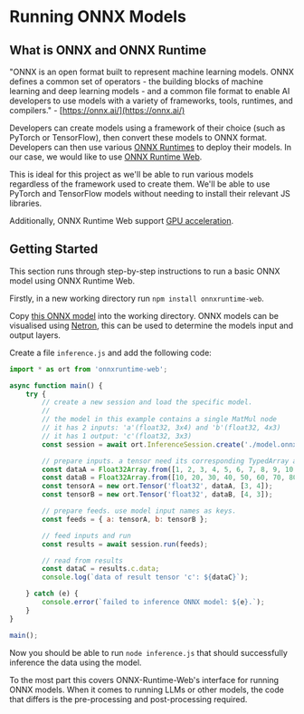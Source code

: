 # Running ONNX Models

## What is ONNX and ONNX Runtime

"ONNX is an open format built to represent machine learning models. ONNX defines a common set of operators - the 
building blocks of machine learning and deep learning models - and a common file format to enable AI developers to use 
models with a variety of frameworks, tools, runtimes, and compilers." - [https://onnx.ai/](https://onnx.ai/)

Developers can create models using a framework of their choice (such as PyTorch or TensorFlow), then convert these 
models to ONNX format. Developers can then use various [ONNX Runtimes](https://onnxruntime.ai/) to deploy their models.
In our case, we would like to use [ONNX Runtime Web](https://onnxruntime.ai/docs/tutorials/web/). 

This is ideal for this project as we'll be able to run various models regardless of the framework used to create them.
We'll be able to use PyTorch and TensorFlow models without needing to install their relevant JS libraries. 

Additionally, ONNX Runtime Web support [GPU acceleration](https://onnxruntime.ai/docs/tutorials/web/#:~:text=With%20onnxruntime-web,WebGPU%20and%20WebNN.).

## Getting Started

This section runs through step-by-step instructions to run a basic ONNX model using ONNX Runtime Web.

Firstly, in a new working directory run `npm install onnxruntime-web`.

Copy [this ONNX model](https://github.com/microsoft/onnxruntime-inference-examples/blob/main/js/quick-start_onnxruntime-node/model.onnx) 
into the working directory. ONNX models can be visualised using [Netron](https://netron.app/), this can be used to 
determine the models input and output layers.

Create a file `inference.js` and add the following code:

```js
import * as ort from 'onnxruntime-web';

async function main() {
    try {
        // create a new session and load the specific model.
        //
        // the model in this example contains a single MatMul node
        // it has 2 inputs: 'a'(float32, 3x4) and 'b'(float32, 4x3)
        // it has 1 output: 'c'(float32, 3x3)
        const session = await ort.InferenceSession.create('./model.onnx');

        // prepare inputs. a tensor need its corresponding TypedArray as data
        const dataA = Float32Array.from([1, 2, 3, 4, 5, 6, 7, 8, 9, 10, 11, 12]);
        const dataB = Float32Array.from([10, 20, 30, 40, 50, 60, 70, 80, 90, 100, 110, 120]);
        const tensorA = new ort.Tensor('float32', dataA, [3, 4]);
        const tensorB = new ort.Tensor('float32', dataB, [4, 3]);

        // prepare feeds. use model input names as keys.
        const feeds = { a: tensorA, b: tensorB };

        // feed inputs and run
        const results = await session.run(feeds);

        // read from results
        const dataC = results.c.data;
        console.log(`data of result tensor 'c': ${dataC}`);

    } catch (e) {
        console.error(`failed to inference ONNX model: ${e}.`);
    }
}

main();
```

Now you should be able to run `node inference.js` that should successfully inference the data using the model.

To the most part this covers ONNX-Runtime-Web's interface for running ONNX models. When it comes to running LLMs
or other models, the code that differs is the pre-processing and post-processing required. 
